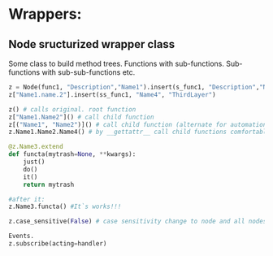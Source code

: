 # Wrappers:

## Node sructurized wrapper class
Some class to build method trees. Functions with sub-functions. Sub-functions with sub-sub-functions etc.
```python
z = Node(func1, "Description","Name1").insert(s_func1, "Description","Name2").insert(s_func1, "Description","Name3")
z["Name1.name.2"].insert(ss_func1, "Name4", "ThirdLayer")

z() # calls original. root function
z["Name1.Name2"]() # call child function
z[("Name1", "Name2")]() # call child function (alternate for automation)
z.Name1.Name2.Name4() # by __gettattr__ call child functions comfortable

@z.Name3.extend
def functa(mytrash=None, **kwargs):
    just()
    do()
    it()
    return mytrash

#after it:
z.Name3.functa() #It`s works!!!

z.case_sensitive(False) # case sensitivity change to node and all nodes inside recursively

Events.
z.subscribe(acting=handler)
```